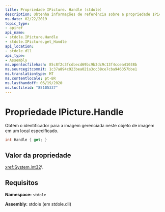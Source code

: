 ```yaml
---
title: Propriedade IPicture. Handle (stdole)
description: Obtenha informações de referência sobre a propriedade IPicture. Handle no .NET. Esta propriedade Obtém o identificador para a imagem gerenciada dentro deste objeto de imagem.
ms.date: 02/22/2019
topic_type:
- apiref
api_name:
- stdole.IPicture.Handle
- stdole.IPicture.get_Handle
api_location:
- stdole.dll
api_type:
- Assembly
ms.openlocfilehash: 85c8f2c3fcdbecd69bc9b3dc9c13f4ccea41038b
ms.sourcegitcommit: 1c37a894c923bea021a3cc38ce7cba946357bbe1
ms.translationtype: MT
ms.contentlocale: pt-BR
ms.lasthandoff: 06/19/2020
ms.locfileid: "85105337"
---
```

# <a name="ipicturehandle-property"></a>Propriedade IPicture.Handle

Obtém o identificador para a imagem gerenciada neste objeto de imagem em um local especificado.

```csharp
int Handle { get; }
```

## <a name="property-value"></a>Valor da propriedade

<xref:System.Int32>\

## <a name="requirements"></a>Requisitos

**Namespace:** `stdole`

**Assembly:** stdole (em stdole.dll)
